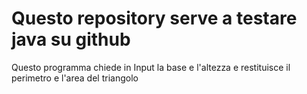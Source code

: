 # Questo repository serve a testare java su github
Questo programma chiede in Input la base e l'altezza e restituisce il perimetro e l'area del triangolo
